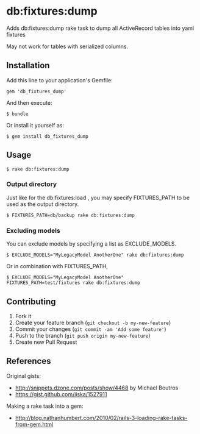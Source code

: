 # db:fixtures:dump

Adds db:fixtures:dump rake task to dump all ActiveRecord tables into yaml fixtures

May not work for tables with serialized columns.

## Installation

Add this line to your application's Gemfile:

    gem 'db_fixtures_dump'

And then execute:

    $ bundle

Or install it yourself as:

    $ gem install db_fixtures_dump

## Usage

    $ rake db:fixtures:dump

### Output directory

Just like for the db:fixtures:load , you may specify FIXTURES_PATH to be used as the output directory.

    $ FIXTURES_PATH=db/backup rake db:fixtures:dump

### Excluding models

You can exclude models by specifying a list as EXCLUDE_MODELS.

	$ EXCLUDE_MODELS="MyLegacyModel AnotherOne" rake db:fixtures:dump

Or in combination with FIXTURES_PATH,

	$ EXCLUDE_MODELS="MyLegacyModel AnotherOne" FIXTURES_PATH=test/fixtures rake db:fixtures:dump

## Contributing

1. Fork it
2. Create your feature branch (`git checkout -b my-new-feature`)
3. Commit your changes (`git commit -am 'Add some feature'`)
4. Push to the branch (`git push origin my-new-feature`)
5. Create new Pull Request

## References

Original gists:

* http://snippets.dzone.com/posts/show/4468 by Michael Boutros
* https://gist.github.com/iiska/1527911


Making a rake task into a gem:

* http://blog.nathanhumbert.com/2010/02/rails-3-loading-rake-tasks-from-gem.html